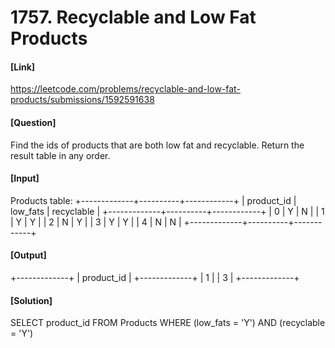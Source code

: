 # 1757. Recyclable and Low Fat Products

#### [Link] 
https://leetcode.com/problems/recyclable-and-low-fat-products/submissions/1592591638

#### [Question]
Find the ids of products that are both low fat and recyclable.
Return the result table in any order.


#### [Input]
Products table:
+-------------+----------+------------+
| product_id  | low_fats | recyclable |
+-------------+----------+------------+
| 0           | Y        | N          |
| 1           | Y        | Y          |
| 2           | N        | Y          |
| 3           | Y        | Y          |
| 4           | N        | N          |
+-------------+----------+------------+

#### [Output]
+-------------+
| product_id  |
+-------------+
| 1           |
| 3           |
+-------------+

#### [Solution]
SELECT product_id
FROM Products
WHERE (low_fats = 'Y') AND (recyclable = 'Y')
